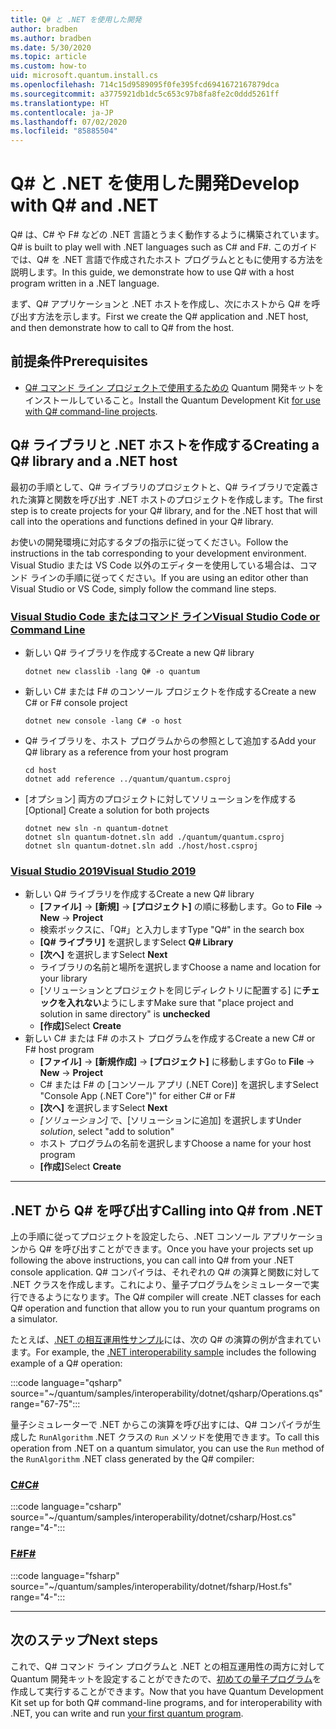 ```yaml
---
title: Q# と .NET を使用した開発
author: bradben
ms.author: bradben
ms.date: 5/30/2020
ms.topic: article
ms.custom: how-to
uid: microsoft.quantum.install.cs
ms.openlocfilehash: 714c15d9589095f0fe395fcd6941672167879dca
ms.sourcegitcommit: a3775921db1dc5c653c97b8fa8fe2c0ddd5261ff
ms.translationtype: HT
ms.contentlocale: ja-JP
ms.lasthandoff: 07/02/2020
ms.locfileid: "85885504"
---
```

# <a name="develop-with-q-and-net"></a><span data-ttu-id="098cb-102">Q# と .NET を使用した開発</span><span class="sxs-lookup"><span data-stu-id="098cb-102">Develop with Q# and .NET</span></span>

<span data-ttu-id="098cb-103">Q# は、C# や F# などの .NET 言語とうまく動作するように構築されています。</span><span class="sxs-lookup"><span data-stu-id="098cb-103">Q# is built to play well with .NET languages such as C# and F#.</span></span>
<span data-ttu-id="098cb-104">このガイドでは、Q# を .NET 言語で作成されたホスト プログラムとともに使用する方法を説明します。</span><span class="sxs-lookup"><span data-stu-id="098cb-104">In this guide, we demonstrate how to use Q# with a host program written in a .NET language.</span></span>

<span data-ttu-id="098cb-105">まず、Q# アプリケーションと .NET ホストを作成し、次にホストから Q# を呼び出す方法を示します。</span><span class="sxs-lookup"><span data-stu-id="098cb-105">First we create the Q# application and .NET host, and then demonstrate how to call to Q# from the host.</span></span>

## <a name="prerequisites"></a><span data-ttu-id="098cb-106">前提条件</span><span class="sxs-lookup"><span data-stu-id="098cb-106">Prerequisites</span></span>

- <span data-ttu-id="098cb-107">[Q# コマンド ライン プロジェクトで使用するための](xref:microsoft.quantum.install.standalone) Quantum 開発キットをインストールしていること。</span><span class="sxs-lookup"><span data-stu-id="098cb-107">Install the Quantum Development Kit [for use with Q# command-line projects](xref:microsoft.quantum.install.standalone).</span></span>

## <a name="creating-a-q-library-and-a-net-host"></a><span data-ttu-id="098cb-108">Q# ライブラリと .NET ホストを作成する</span><span class="sxs-lookup"><span data-stu-id="098cb-108">Creating a Q# library and a .NET host</span></span>

<span data-ttu-id="098cb-109">最初の手順として、Q# ライブラリのプロジェクトと、Q# ライブラリで定義された演算と関数を呼び出す .NET ホストのプロジェクトを作成します。</span><span class="sxs-lookup"><span data-stu-id="098cb-109">The first step is to create projects for your Q# library, and for the .NET host that will call into the operations and functions defined in your Q# library.</span></span>

<span data-ttu-id="098cb-110">お使いの開発環境に対応するタブの指示に従ってください。</span><span class="sxs-lookup"><span data-stu-id="098cb-110">Follow the instructions in the tab corresponding to your development environment.</span></span>
<span data-ttu-id="098cb-111">Visual Studio または VS Code 以外のエディターを使用している場合は、コマンド ラインの手順に従ってください。</span><span class="sxs-lookup"><span data-stu-id="098cb-111">If you are using an editor other than Visual Studio or VS Code, simply follow the command line steps.</span></span>

### <a name="visual-studio-code-or-command-line"></a>[<span data-ttu-id="098cb-112">Visual Studio Code またはコマンド ライン</span><span class="sxs-lookup"><span data-stu-id="098cb-112">Visual Studio Code or Command Line</span></span>](#tab/tabid-cmdline)

- <span data-ttu-id="098cb-113">新しい Q# ライブラリを作成する</span><span class="sxs-lookup"><span data-stu-id="098cb-113">Create a new Q# library</span></span>

  ```dotnetcli
  dotnet new classlib -lang Q# -o quantum
  ```

- <span data-ttu-id="098cb-114">新しい C# または F# のコンソール プロジェクトを作成する</span><span class="sxs-lookup"><span data-stu-id="098cb-114">Create a new C# or F# console project</span></span>

  ```dotnetcli
  dotnet new console -lang C# -o host  
  ```

- <span data-ttu-id="098cb-115">Q# ライブラリを、ホスト プログラムからの参照として追加する</span><span class="sxs-lookup"><span data-stu-id="098cb-115">Add your Q# library as a reference from your host program</span></span>

  ```dotnetcli
  cd host
  dotnet add reference ../quantum/quantum.csproj
  ```

- <span data-ttu-id="098cb-116">[オプション] 両方のプロジェクトに対してソリューションを作成する</span><span class="sxs-lookup"><span data-stu-id="098cb-116">[Optional] Create a solution for both projects</span></span>

  ```dotnetcli
  dotnet new sln -n quantum-dotnet
  dotnet sln quantum-dotnet.sln add ./quantum/quantum.csproj
  dotnet sln quantum-dotnet.sln add ./host/host.csproj
  ```

### <a name="visual-studio-2019"></a>[<span data-ttu-id="098cb-117">Visual Studio 2019</span><span class="sxs-lookup"><span data-stu-id="098cb-117">Visual Studio 2019</span></span>](#tab/tabid-vs2019)

- <span data-ttu-id="098cb-118">新しい Q# ライブラリを作成する</span><span class="sxs-lookup"><span data-stu-id="098cb-118">Create a new Q# library</span></span>
  - <span data-ttu-id="098cb-119">**[ファイル]**  ->  **[新規]**  ->  **[プロジェクト]** の順に移動します。</span><span class="sxs-lookup"><span data-stu-id="098cb-119">Go to **File** -> **New** -> **Project**</span></span>
  - <span data-ttu-id="098cb-120">検索ボックスに、「Q#」と入力します</span><span class="sxs-lookup"><span data-stu-id="098cb-120">Type "Q#" in the search box</span></span>
  - <span data-ttu-id="098cb-121">**[Q# ライブラリ]** を選択します</span><span class="sxs-lookup"><span data-stu-id="098cb-121">Select **Q# Library**</span></span>
  - <span data-ttu-id="098cb-122">**[次へ]** を選択します</span><span class="sxs-lookup"><span data-stu-id="098cb-122">Select **Next**</span></span>
  - <span data-ttu-id="098cb-123">ライブラリの名前と場所を選択します</span><span class="sxs-lookup"><span data-stu-id="098cb-123">Choose a name and location for your library</span></span>
  - <span data-ttu-id="098cb-124">[ソリューションとプロジェクトを同じディレクトリに配置する] に**チェックを入れない**ようにします</span><span class="sxs-lookup"><span data-stu-id="098cb-124">Make sure that "place project and solution in same directory" is **unchecked**</span></span>
  - <span data-ttu-id="098cb-125">**[作成]**</span><span class="sxs-lookup"><span data-stu-id="098cb-125">Select **Create**</span></span>
- <span data-ttu-id="098cb-126">新しい C# または F# のホスト プログラムを作成する</span><span class="sxs-lookup"><span data-stu-id="098cb-126">Create a new C# or F# host program</span></span>
  - <span data-ttu-id="098cb-127">**[ファイル]** → **[新規作成]** → **[プロジェクト]** に移動します</span><span class="sxs-lookup"><span data-stu-id="098cb-127">Go to **File** → **New** → **Project**</span></span>
  - <span data-ttu-id="098cb-128">C# または F# の [コンソール アプリ (.NET Core)] を選択します</span><span class="sxs-lookup"><span data-stu-id="098cb-128">Select "Console App (.NET Core")" for either C# or F#</span></span>
  - <span data-ttu-id="098cb-129">**[次へ]** を選択します</span><span class="sxs-lookup"><span data-stu-id="098cb-129">Select **Next**</span></span>
  - <span data-ttu-id="098cb-130">*[ソリューション]* で、[ソリューションに追加] を選択します</span><span class="sxs-lookup"><span data-stu-id="098cb-130">Under *solution*, select "add to solution"</span></span>
  - <span data-ttu-id="098cb-131">ホスト プログラムの名前を選択します</span><span class="sxs-lookup"><span data-stu-id="098cb-131">Choose a name for your host program</span></span>
  - <span data-ttu-id="098cb-132">**[作成]**</span><span class="sxs-lookup"><span data-stu-id="098cb-132">Select **Create**</span></span>

***

## <a name="calling-into-q-from-net"></a><span data-ttu-id="098cb-133">.NET から Q# を呼び出す</span><span class="sxs-lookup"><span data-stu-id="098cb-133">Calling into Q# from .NET</span></span>

<span data-ttu-id="098cb-134">上の手順に従ってプロジェクトを設定したら、.NET コンソール アプリケーションから Q# を呼び出すことができます。</span><span class="sxs-lookup"><span data-stu-id="098cb-134">Once you have your projects set up following the above instructions, you can call into Q# from your .NET console application.</span></span>
<span data-ttu-id="098cb-135">Q# コンパイラは、それぞれの Q# の演算と関数に対して .NET クラスを作成します。これにより、量子プログラムをシミュレーターで実行できるようになります。</span><span class="sxs-lookup"><span data-stu-id="098cb-135">The Q# compiler will create .NET classes for each Q# operation and function that allow you to run your quantum programs on a simulator.</span></span>

<span data-ttu-id="098cb-136">たとえば、[.NET の相互運用性サンプル](https://github.com/microsoft/Quantum/tree/master/samples/interoperability/dotnet)には、次の Q# の演算の例が含まれています。</span><span class="sxs-lookup"><span data-stu-id="098cb-136">For example, the [.NET interoperability sample](https://github.com/microsoft/Quantum/tree/master/samples/interoperability/dotnet) includes the following example of a Q# operation:</span></span>

:::code language="qsharp" source="~/quantum/samples/interoperability/dotnet/qsharp/Operations.qs" range="67-75":::

<span data-ttu-id="098cb-137">量子シミュレーターで .NET からこの演算を呼び出すには、Q# コンパイラが生成した `RunAlgorithm` .NET クラスの `Run` メソッドを使用できます。</span><span class="sxs-lookup"><span data-stu-id="098cb-137">To call this operation from .NET on a quantum simulator, you can use the `Run` method of the `RunAlgorithm` .NET class generated by the Q# compiler:</span></span>

### <a name="c"></a>[<span data-ttu-id="098cb-138">C#</span><span class="sxs-lookup"><span data-stu-id="098cb-138">C#</span></span>](#tab/tabid-csharp)

:::code language="csharp" source="~/quantum/samples/interoperability/dotnet/csharp/Host.cs" range="4-":::

### <a name="f"></a>[<span data-ttu-id="098cb-139">F#</span><span class="sxs-lookup"><span data-stu-id="098cb-139">F#</span></span>](#tab/tabid-fsharp)

:::code language="fsharp" source="~/quantum/samples/interoperability/dotnet/fsharp/Host.fs" range="4-":::

***
    
## <a name="next-steps"></a><span data-ttu-id="098cb-140">次のステップ</span><span class="sxs-lookup"><span data-stu-id="098cb-140">Next steps</span></span>

<span data-ttu-id="098cb-141">これで、Q# コマンド ライン プログラムと .NET との相互運用性の両方に対して Quantum 開発キットを設定することができたので、[初めての量子プログラム](xref:microsoft.quantum.quickstarts.qrng)を作成して実行することができます。</span><span class="sxs-lookup"><span data-stu-id="098cb-141">Now that you have Quantum Development Kit set up for both Q# command-line programs, and for interoperability with .NET, you can write and run [your first quantum program](xref:microsoft.quantum.quickstarts.qrng).</span></span>
